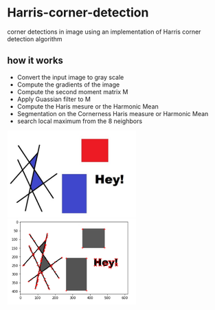 # Harris-corner-detection
corner detections in image using an implementation of Harris corner detection algorithm

## how it works
-	Convert the input image to gray scale
-	Compute the gradients of the image
-	Compute the second moment matrix M
-	Apply Guassian filter to M
-	Compute the Haris mesure or the Harmonic Mean
-	Segmentation on the Cornerness Haris measure or Harmonic Mean 
-	search local maximum from the 8 neighbors

<div>
<img src="https://raw.githubusercontent.com/nassim-fox/Harris-corner-detection/master/A.jpg" width="300">
<img src="https://raw.githubusercontent.com/nassim-fox/Harris-corner-detection/master/s.PNG" width="300">
  </div>
